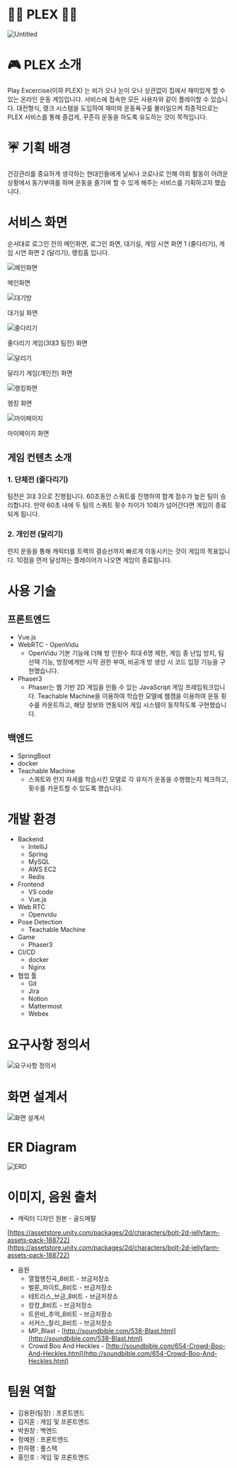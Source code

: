 # 🏃‍♂️ PLEX 🏃‍♀️

![Untitled](README.assets/Untitled-16608744212801.png)



# 🎮 PLEX 소개

Play Excercise(이하 PLEX) 는 비가 오나 눈이 오나 상관없이 집에서 재미있게 할 수 있는 온라인 운동 게임입니다. 서비스에 접속한 모든 사용자와 같이 플레이할 수 있습니다. 대전형식, 랭크 시스템을 도입하여 재미와 운동욕구를 불러일으켜 최종적으로는 PLEX 서비스를 통해 즐겁게, 꾸준히 운동을 하도록 유도하는 것이 목적입니다.



# ☔ 기획 배경

건강관리를 중요하게 생각하는 현대인들에게 날씨나 코로나로 인해  야외 활동이 어려운 상황에서 동기부여를 하며 운동을 즐기며 할 수 있게 해주는 서비스를 기획하고자 했습니다.



# 서비스 화면

순서대로 로그인 전의 메인화면, 로그인 화면, 대기실, 게임 시연 화면 1 (줄다리기), 게임 시연 화면 2 (달리기), 랭킹홈 입니다.



![메인화면](README.assets/메인화면.png)

메인화면

![대기방](README.assets/대기방.png)

대기실 화면

![줄다리기](README.assets/줄다리기.png)

줄다리기 게임(3대3 팀전) 화면

![달리기](README.assets/달리기.png)

달리기 게임(개인전) 화면

![랭킹화면](README.assets/랭킹화면-166087588471719.png)

랭킹 화면

![마이페이지](README.assets/마이페이지-166087589581721.png)

마이페이지 화면



## 게임 컨텐츠 소개

### 1. 단체전 (줄다리기)

팀전은 3대 3으로 진행됩니다. 60초동안 스쿼트를 진행하여 합계 점수가 높은 팀이 승리합니다. 만약 60초 내에 두 팀의 스쿼트 횟수 차이가 10회가 넘어간다면 게임이 종료되게 됩니다.

### 2. 개인전 (달리기)

런지 운동을 통해 캐릭터를 트랙의 결승선까지 빠르게 이동시키는 것이 게임의 목표입니다. 10점을 먼저 달성하는 플레이어가 나오면 게임이 종료됩니다.



# 사용 기술

## 프론트엔드

- Vue.js
- WebRTC - OpenVidu
  - OpenVidu 기본 기능에 더해 방 인원수 최대 6명 제한, 게임 중 난입 방지, 팀 선택 기능, 방장에게만 시작 권한 부여, 비공개 방 생성 시 코드 입장 기능을 구현했습니다.
- Phaser3
  - Phaser는 웹 기반 2D 게임을 만들 수 있는 JavaScript 게임 프레임워크입니다. Teachable Machine을 이용하여 학습한 모델에 웹캠을 이용하여 운동 횟수를 카운트하고, 해당 정보와 연동되어 게임 시스템이 동작하도록 구현했습니다.

## 백엔드

- SpringBoot
- docker
- Teachable Machine
  - 스쿼트와 런지 자세를 학습시킨 모델로 각 유저가 운동을 수행했는지 체크하고, 횟수를 카운트할 수 있도록 했습니다.



# 개발 환경

- Backend
  - IntelliJ
  - Spring
  - MySQL
  - AWS EC2
  - Redis
- Frontend
  - VS code
  - Vue.js
- Web RTC
  - Openvidu
- Pose Detection
  - Teachable Machine
- Game
  - Phaser3
- CI/CD
  - docker
  - Nginx
- 협업 툴
  - Git
  - Jira
  - Notion
  - Mattermost
  - Webex



# 요구사항 정의서

![요구사항 정의서](README.assets/요구사항정의서.png)



# 화면 설계서

![화면 설계서](README.assets/화면설계서.png)



# ER Diagram

![ERD](README.assets/ERD.png)



# 이미지, 음원 출처

- 캐릭터 디자인 원본 - 골드메탈

[https://assetstore.unity.com/packages/2d/characters/bolt-2d-jellyfarm-assets-pack-188722](https://assetstore.unity.com/packages/2d/characters/bolt-2d-jellyfarm-assets-pack-188722)

- 음원
  - 열혈행진곡_8비트 - 브금저장소
  - 벌룬_파이트_8비트 - 브금저장소
  - 테트리스_브금_8비트 - 브금저장소
  - 캉캉_8비트 - 브금저장소
  - 트윈비_추억_8비트 - 브금저장소
  - 서커스_찰리_8비트 - 브금저장소
  - MP_Blast - [http://soundbible.com/538-Blast.html](http://soundbible.com/538-Blast.html)
  - Crowd Boo And Heckles - [http://soundbible.com/654-Crowd-Boo-And-Heckles.html](http://soundbible.com/654-Crowd-Boo-And-Heckles.html)



# 팀원 역할

- 김용환(팀장) : 프론트엔드
- 김지훈 : 게임 및 프론트엔드
- 박원창 : 백엔드
- 정예원 : 프론트엔드
- 한하평 : 풀스택
- 홍인호 : 게임 및 프론트엔드
